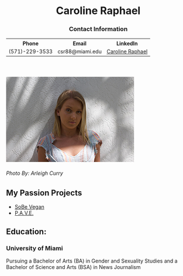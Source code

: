 <!DOCTYPE html>
<html>

<head>
	<meta charset=“utf-8”>
	<!----<title>Caroline Raphael---->
<!---<style>--->
<!----td, th { border: 1px solid #CCC; } ---->
<!----table {border: 1px solid black; }---->
<!---</style>--->
</head>

<body>
	<header>
	<h1>Caroline Raphael</h1>
	<h3>Contact Information</h3>
<nav>
<table>
<tr>
	<th>Phone</th>
	<th>Email</th>
	<th>LinkedIn</th>
</tr>
<tr>
	<td>(571)-229-3533</td>
	<td>csr88@miami.edu</td>
	<td><a href="https://www.linkedin.com/in/caroline-raphael-817160189/">Caroline Raphael</a></td>
</tr>
</table>
	</nav>
	</header>
<img src="CSR-resume.jpg" alt="Caroline Raphael">
	<h6>Photo By: Arleigh Curry</h6>
	
<h2>My Passion Projects</h2>
<ul>
	<li><a href="https://sobev.com">SoBe Vegan</a></li>
	<li><a href="https://www.shatteringthesilence.org">P.A.V.E.</a></li>
</ul>
<h2>Education:</h2>
<h3><strong>University of Miami</strong></h3>
	<p>Pursuing a Bachelor of Arts (BA) in Gender and Sexuality Studies and a Bachelor of Science and Arts (BSA) in News Journalism</p>
</body>
</html>

